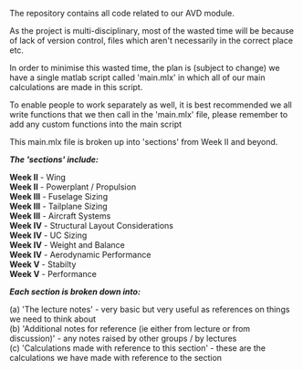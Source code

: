 The repository contains all code related to our AVD module.  
  
As the project is multi-disciplinary, most of the wasted time will be because of lack of version control, files which aren't necessarily in the correct place etc.  
  
In order to minimise this wasted time, the plan is (subject to change) we have a single matlab script called 'main.mlx' in which all of our main calculations are made in this script.  

To enable people to work separately as well, it is best recommended we all write functions that we then call in the 'main.mlx' file, please remember to add any custom functions into the main script  
  
This main.mlx file is broken up into 'sections' from Week II and beyond.  
  
_**The 'sections' include:**_  
  
**Week II** - Wing  
**Week II** - Powerplant / Propulsion  
**Week III** - Fuselage Sizing  
**Week III** - Tailplane Sizing  
**Week III** - Aircraft Systems  
**Week IV** - Structural Layout Considerations  
**Week IV** - UC Sizing  
**Week IV** - Weight and Balance  
**Week IV** - Aerodynamic Performance  
**Week V** - Stabilty  
**Week V** - Performance  

_**Each section is broken down into:**_  

(a) 'The lecture notes' - very basic but very useful as references on things we need to think about  
(b) 'Additional notes for reference (ie either from lecture or from discussion)' - any notes raised by other groups / by lectures  
(c) 'Calculations made with reference to this section' - these are the calculations we have made with reference to the section  

